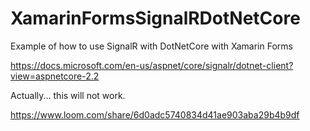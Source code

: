 # XamarinFormsSignalRDotNetCore
Example of how to use SignalR with DotNetCore with Xamarin Forms

https://docs.microsoft.com/en-us/aspnet/core/signalr/dotnet-client?view=aspnetcore-2.2

Actually... this will not work.

https://www.loom.com/share/6d0adc5740834d41ae903aba29b4b9df
